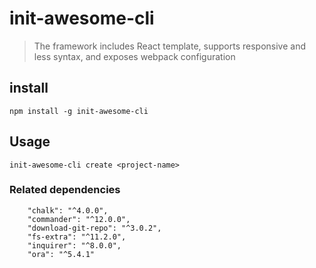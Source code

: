 # init-awesome-cli
> The framework includes React template, supports responsive and less syntax, and exposes webpack configuration
## install
```shell
npm install -g init-awesome-cli
```
## Usage
```shell
init-awesome-cli create <project-name>
```
### Related dependencies
```shell
    "chalk": "^4.0.0",
    "commander": "^12.0.0",
    "download-git-repo": "^3.0.2",
    "fs-extra": "^11.2.0",
    "inquirer": "^8.0.0",
    "ora": "^5.4.1"
```